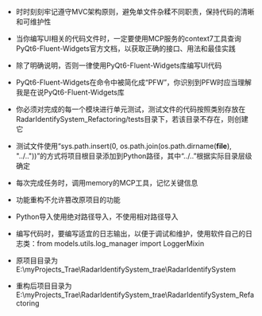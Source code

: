 - 时时刻刻牢记遵守MVC架构原则，避免单文件杂糅不同职责，保持代码的清晰和可维护性

- 当你编写UI相关的代码文件时，一定要使用MCP服务的context7工具查询PyQt6-Fluent-Widgets官方文档，以获取正确的接口、用法和最佳实践

- 除了明确说明，否则一律使用PyQt6-Fluent-Widgets库编写UI代码

- PyQt6-Fluent-Widgets在命令中被简化成“PFW”，你识别到PFW时应当理解我是在说PyQt6-Fluent-Widgets库

- 你必须对完成的每一个模块进行单元测试，测试文件的代码按照类别存放在RadarIdentifySystem_Refactoring/tests目录下，若该目录不存在，则创建它

- 测试文件使用“sys.path.insert(0, os.path.join(os.path.dirname(__file__), "../.."))”的方式将项目根目录添加到Python路径，其中“../..”根据实际目录层级确定

- 每次完成任务时，调用memory的MCP工具，记忆关键信息

- 功能重构不允许篡改原项目的功能

- Python导入使用绝对路径导入，不使用相对路径导入

- 编写代码时，要编写适宜的日志输出，以便于调试和维护，使用软件自己的日志类：from models.utils.log_manager import LoggerMixin

- 原项目目录为E:\myProjects_Trae\RadarIdentifySystem_trae\RadarIdentifySystem

- 重构后项目目录为E:\myProjects_Trae\RadarIdentifySystem_trae\RadarIdentifySystem_Refactoring
